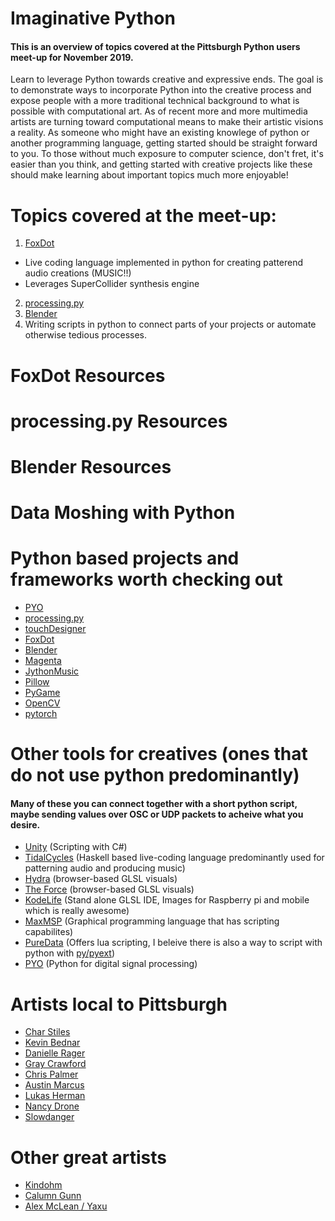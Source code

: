 # Imaginative Python
#### This is an overview of topics covered at the Pittsburgh Python users meet-up for November 2019.


Learn to leverage Python towards creative and expressive ends. The goal is to demonstrate ways to incorporate Python into the creative process and expose people with a more traditional technical background to what is possible with computational art.  As of recent more and more multimedia artists are turning toward computational means to make their artistic visions a reality.  As someone who might have an existing knowlege of python or another programming language, getting started should be straight forward to you.  To those without much exposure to computer science, don't fret, it's easier than you think, and getting started with creative projects like these should make learning about important topics much more enjoyable!

# Topics covered at the meet-up:
1. [FoxDot](https://github.com/Qirky/FoxDot) 
* Live coding language implemented in python for creating patterend audio creations (MUSIC!!)
* Leverages SuperCollider synthesis engine
2. [processing.py](https://py.processing.org/)
3. [Blender](https://www.blender.org/)
4. Writing scripts in python to connect parts of your projects or automate otherwise tedious processes.

# FoxDot Resources
# processing.py Resources
# Blender Resources
# Data Moshing with Python

# Python based projects and frameworks worth checking out
* [PYO](http://ajaxsoundstudio.com/software/pyo/)
* [processing.py](https://py.processing.org/)
* [touchDesigner](https://derivative.ca/)
* [FoxDot](https://github.com/Qirky/FoxDot)
* [Blender](https://www.blender.org/)
* [Magenta](https://magenta.tensorflow.org/)
* [JythonMusic](https://jythonmusic.me/)
* [Pillow](https://pypi.org/project/Pillow/)
* [PyGame](https://www.pygame.org/wiki/CairoPygame)
* [OpenCV](https://opencv.org/)
* [pytorch](https://pytorch.org/)




# Other tools for creatives (ones that do not use python predominantly) 
#### Many of these you can connect together with a short python script, maybe sending values over OSC or UDP packets to acheive what you desire.
* [Unity](https://unity.com/) (Scripting with C#)
* [TidalCycles](https://tidalcycles.org/index.php/Welcome) (Haskell based live-coding language predominantly used for patterning audio and producing music)
* [Hydra](https://hydra-editor.glitch.me/?) (browser-based GLSL visuals)
* [The Force](https://github.com/shawnlawson/The_Force) (browser-based GLSL visuals)
* [KodeLife](https://hexler.net/products/kodelife) (Stand alone GLSL IDE, Images for Raspberry pi and mobile which is really awesome)
* [MaxMSP](https://cycling74.com/products/max/) (Graphical programming language that has scripting capabilites)
* [PureData](https://puredata.info/) (Offers lua scripting, I beleive there is also a way to script with python with [py/pyext](https://github.com/grrrr/py))
* [PYO](http://ajaxsoundstudio.com/software/pyo/) (Python for digital signal processing)

# Artists local to Pittsburgh
* [Char Stiles](http://charstiles.com/)
* [Kevin Bednar](http://kbdnr.github.io/)
* [Danielle Rager](https://thesetofarsonist.bandcamp.com/)
* [Gray Crawford](http://www.graycrawford.com/)
* [Chris Palmer]()
* [Austin Marcus](https://pitchaim.github.io/)
* [Lukas Herman](https://lukashermann.me/#/)
* [Nancy Drone](https://shop.conditional.club/album/displacement)
* [Slowdanger](http://www.slowdangerslowdanger.com/)

# Other great artists
* [Kindohm](http://www.kindohm.com/)
* [Calumn Gunn](http://www.calumgunn.com/)
* [Alex McLean / Yaxu](https://yaxu.org/)




